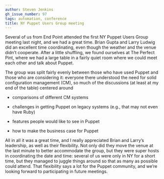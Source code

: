 ```yaml
---
author: Steven Jenkins
gh_issue_number: 97
tags: automation, conference
title: NY Puppet Users Group meeting
---
```


Several of us from End Point attended the first NY Puppet Users Group meeting last night, and we had a great time. Brian Gupta and Larry Ludwig did an excellent time coordinating, even though the weather and the venue didn’t cooperate. After a little shuffling, we found ourselves at The Perfect Pint, where we had a large table in a fairly quiet room where we could meet each other and talk about Puppet.

The group was split fairly evenly between those who have used Puppet and those who are considering it: everyone there understood the need for solid configuration management (CM), so much of the discussions (at least at my end of the table) centered around

- comparisons of different CM systems

- challenges in getting Puppet on legacy systems (e.g., that may not even have Ruby)

- features people would like to see in Puppet

- how to make the business case for Puppet

All in all it was a great time, and I really appreciated Brian and Larry’s leadership, as well as their flexibility. Not only did they move the venue at the last minute to better accommodate the group, but they were super hosts in coordinating the date and time: several of us were only in NY for a short time, but they managed to juggle things around so that as many as possible could attend. That flexibility says a lot for the Puppet community, and we’re looking forward to participating in future meetings.
